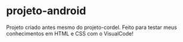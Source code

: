 # projeto-android
 Projeto criado antes mesmo do projeto-cordel. Feito para testar meus conhecimentos em HTML e CSS com o VisualCode!
